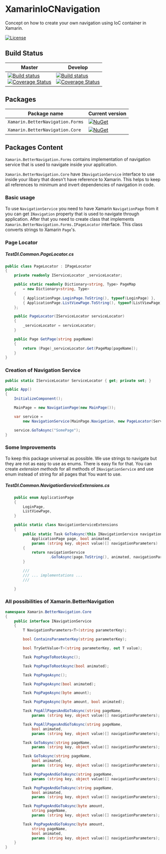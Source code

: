 # XamarinIoCNavigation
Concept on how to create your own navigation using IoC container in Xamarin.

[![License](http://img.shields.io/:license-mit-blue.svg)](https://github.com/kkolodziejczak/XamarinIoCNavigation/blob/master/LICENSE)


 ## Build Status ##

| Master    | Develop             |
|--------------|--------------|
|  [![Build status](https://ci.appveyor.com/api/projects/status/is5sv1vqq7x9v7ty/branch/master?svg=true)](https://ci.appveyor.com/project/kkolodziejczak/xamariniocnavigation/branch/master)<br>[![Coverage Status](https://coveralls.io/repos/github/kkolodziejczak/XamarinIoCNavigation/badge.svg?branch=master)](https://coveralls.io/github/kkolodziejczak/XamarinIoCNavigation?branch=master) | [![Build status](https://ci.appveyor.com/api/projects/status/is5sv1vqq7x9v7ty/branch/develop?svg=true)](https://ci.appveyor.com/project/kkolodziejczak/xamariniocnavigation/branch/develop) <br> [![Coverage Status](https://coveralls.io/repos/github/kkolodziejczak/XamarinIoCNavigation/badge.svg?branch=develop)](https://coveralls.io/github/kkolodziejczak/XamarinIoCNavigation?branch=develop) |

## Packages ##

 Package name | Current version |
-------------------------------------------|-----------------------------|
 `Xamarin.BetterNavigation.Forms` | [![NuGet](https://img.shields.io/nuget/v/Xamarin.BetterNavigation.Forms.svg)](https://www.nuget.org/packages/Xamarin.BetterNavigation.Forms/)|
 `Xamarin.BetterNavigation.Core`    | [![NuGet](https://img.shields.io/nuget/v/Xamarin.BetterNavigation.Core.svg)](https://www.nuget.org/packages/Xamarin.BetterNavigation.Core/) | 

## Packages Content ##

`Xamarin.BetterNavigation.Forms` contains implementation of navigation service that is used to navigate inside your application. 

`Xamarin.BetterNavigation.Core` have `INavigationService` interface to use inside your libary that doesn't have reference to Xamarin. This helps to keep all references to minimum and invert dependencies of navigation in code.

### Basic usage ###
To use `NavigationService` you need to have Xamarin `NavigationPage` from it you can get `INavigation` property that is used to navigate through application. After that you need to create class that implements `Xamarin.BetterNavigation.Forms.IPageLocator` interface. This class converts strings to Xamarin `Page`'s. 
### Page Locator ###
##### TestDI.Common.PageLocator.cs #####
```C#
public class PageLocator : IPageLocator
{
    private readonly IServiceLocator _serviceLocator;

    public static readonly Dictionary<string, Type> PageMap 
        = new Dictionary<string, Type>
    {
        { ApplicationPage.LoginPage.ToString(), typeof(LoginPage) },
        { ApplicationPage.ListViewPage.ToString(), typeof(ListViewPage) },
    };

    public PageLocator(IServiceLocator serviceLocator)
    {
        _serviceLocator = serviceLocator;
    }

    public Page GetPage(string pageName)
    {
        return (Page)_serviceLocator.Get(PageMap[pageName]);
    }
}
```
### Creation of Navigation Service ###
```C#
public static IServiceLocator ServiceLocator { get; private set; }

public App()
{
    InitializeComponent();

    MainPage = new NavigationPage(new MainPage());

    var service = 
        new NavigationService(MainPage.Navigation, new PageLocator(ServiceLocator));

    service.GoToAsync("SomePage");
}
```

### Some Improvements ###
To keep this package universal as possible. We use strings to navigate but they are not as easy to use as enums. There is easy fix for that. You can create _extension methods_ for all methods of `INavigationService` and use enum instead of string for all pages that You want to use.
##### TestDI.Common.NavigationServiceExtensions.cs #####
```C#
    public enum ApplicationPage
    {
        LoginPage,
        ListViewPage,
    }

    public static class NavigationServiceExtensions
    {
        public static Task GoToAsync(this INavigationService navigationService, 
            ApplicationPage page, bool animated, 
            params (string key, object value)[] navigationParameters)
        {
            return navigationService
                    .GoToAsync(page.ToString(), animated, navigationParameters);
        }

        ///
        /// ... implementations ...
        ///

    }
```


### All possibilities of Xamarin.BetterNavigation ###
```C#
namespace Xamarin.BetterNavigation.Core
{
    public interface INavigationService
    {
        T NavigationParameters<T>(string parameterKey);

        bool ContainsParameterKey(string parameterKey);

        bool TryGetValue<T>(string parameterKey, out T value);

        Task PopPageToRootAsync();

        Task PopPageToRootAsync(bool animated);

        Task PopPageAsync();

        Task PopPageAsync(bool animated);

        Task PopPageAsync(byte amount);

        Task PopPageAsync(byte amount, bool animated);

        Task PopAllPagesAndGoToAsync(string pageName,
            params (string key, object value)[] navigationParameters);

        Task PopAllPagesAndGoToAsync(string pageName,
            bool animated,
            params (string key, object value)[] navigationParameters);

        Task GoToAsync(string pageName, 
            params (string key, object value)[] navigationParameters);

        Task GoToAsync(string pageName,
            bool animated,
            params (string key, object value)[] navigationParameters);

        Task PopPageAndGoToAsync(string pageName, 
            params (string key, object value)[] navigationParameters);

        Task PopPageAndGoToAsync(string pageName,
            bool animated, 
            params (string key, object value)[] navigationParameters);

        Task PopPageAndGoToAsync(byte amount,
            string pageName, 
            params (string key, object value)[] navigationParameters);

        Task PopPageAndGoToAsync(byte amount,
            string pageName,
            bool animated,  
            params (string key, object value)[] navigationParameters);
    }
}
```
